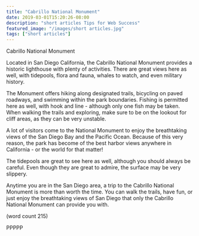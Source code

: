 ```yaml
---
title: "Cabrillo National Monument"
date: 2019-03-01T15:20:26-08:00
description: "short articles Tips for Web Success"
featured_image: "/images/short articles.jpg"
tags: ["short articles"]
---
```


Cabrillo National Monument

Located in San Diego California, the Cabrillo National
Monument provides a historic lighthouse with plenty
of activities.  There are great views here as well,
with tidepools, flora and fauna, whales to watch,
and even military history.

The Monument offers hiking along designated trails,
bicycling on paved roadways, and swimming within the
park boundaries.  Fishing is permitted here as well,
with hook and line - although only one fish may be
taken.  When walking the trails and exploring, make
sure to be on the lookout for cliff areas, as they
can be very unstable.

A lot of visitors come to the National Monument to 
enjoy the breathtaking views of the San Diego Bay and
the Pacific Ocean.  Because of this very reason, the
park has become of the best harbor views anywhere in
California - or the world for that matter!

The tidepools are great to see here as well, although
you should always be careful.  Even though they are
great to admire, the surface may be very slippery.

Anytime you are in the San Diego area, a trip to 
the Cabrillo National Monument is more than worth the
time.  You can walk the trails, have fun, or just
enjoy the breathtaking views of San Diego that only
the Cabrillo National Monument can provide you with.

(word count 215)

PPPPP

